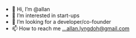 - 👋 Hi, I’m @allan
- 👀 I’m interested in start-ups
- 💞️ I’m looking for a developer/co-founder 
- 📫 How to reach me ...allan.lyngdoh@gmail.com

<!---
allanlyngdoh/allanlyngdoh is a ✨ special ✨ repository because its `README.md` (this file) appears on your GitHub profile.
You can click the Preview link to take a look at your changes.
--->
